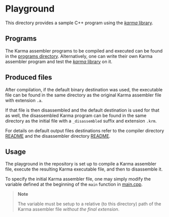 # Playground

This directory provides a sample C++ program using
the [*karma* library](../include).

## Programs

The Karma assembler programs to be compiled and executed can be found in
the [programs directory](../programs). Alternatively, one can write their own
Karma assembler program and test the [*karma* library](../include) on it.

## Produced files

After compilation, if the default binary destination was used, the executable
file can be found in the same directory as the original Karma assembler file
with extension `.a`.

If that file is then disassembled and the default destination is used for that
as well, the disassembled Karma program can be found in the same directory
as the initial file with a `_disassembled` suffix and extension `.krm`.

For details on default output files destinations refer to
the compiler directory [README](../include/compiler/README.md) and
the disassembler directory [README](../include/disassembler/README.md).

## Usage

The playground in the repository is set up to compile a Karma assembler file,
execute the resulting Karma executable file, and then to disassemble it.

To specify the initial Karma assembler file, one may simply modify the variable
defined at the beginning of the `main` function in [main.cpp](main.cpp).

> **Note**
> 
> The variable must be setup to a relative (to this directory) path of
> the Karma assembler file *without the final extension*.
